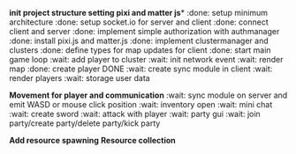 **init project structure setting pixi and matter js***
:done: setup minimum architecture 
:done: setup socket.io for server and client
:done: connect client and server 
:done: implement simple authorization with authmanager
:done: install pixi.js and matter.js 
:done: implement clustermanager and clusters 
:done: define types for map updates for client 
:done: start main game loop
:wait: add player to cluster
:wait: init network event
:wait: render map
:done: create player DONE
:wait: create sync module in client
:wait: render players
:wait: storage user data

**Movement for player and communication**
:wait: sync module on server and emit WASD or mouse click position
:wait: inventory open
:wait: mini chat
:wait: create sword
:wait: attack with player
:wait: party gui
:wait: join party/create party/delete party/kick party

**Add resource spawning**
**Resource collection**
